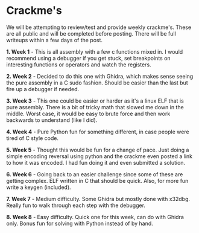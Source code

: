 # Crackme's
 
We will be attempting to review/test and provide weekly crackme's. 
These are all public and will be completed before posting.  There will be full writeups within a few days of the post.
 
**1. Week 1** - This is all assembly with a few c functions mixed in.  I would recommend using a debugger if you get stuck, set breakpoints on interesting functions or operators and watch the registers.
 
**2. Week 2** - Decided to do this one with Ghidra, which makes sense seeing the pure assembly in a C sudo fashion.  Should be easier than the last but fire up a debugger if needed.
 
**3. Week 3** - This one could be easier or harder as it's a linux ELF that is pure assembly.  There is a bit of tricky math that slowed me down in the middle.  Worst case, it would be easy to brute force and then work backwards to understand (like I did).

**4. Week 4** - Pure Python fun for something different, in case people were tired of C style code.

**5. Week 5** - Thought this would be fun for a change of pace.  Just doing a simple encoding reversal using python and the crackme even posted a link to how it was encoded.  I had fun doing it and even submitted a solution.  

**6. Week 6** - Going back to an easier challenge since some of these are getting complex.  ELF written in C that should be quick.  Also, for more fun write a keygen (included).

**7. Week 7** - Medium difficulty.  Some Ghidra but mostly done with x32dbg.  Really fun to walk through each step with the debugger.

**8. Week 8** - Easy difficulty.  Quick one for this week, can do with Ghidra only.  Bonus fun for solving with Python instead of by hand.
